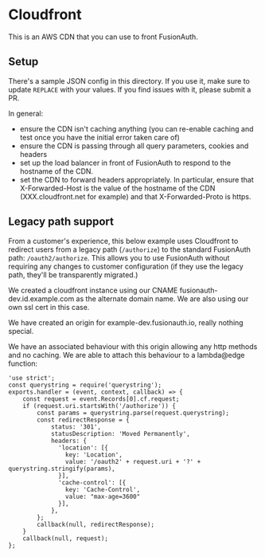 # Cloudfront

This is an AWS CDN that you can use to front FusionAuth.

## Setup

There's a sample JSON config in this directory. If you use it, make sure to update `REPLACE` with your values. If you find issues with it, please submit a PR.

In general:

* ensure the CDN isn't caching anything (you can re-enable caching and test once you have the initial error taken care of)
* ensure the CDN is passing through all query parameters, cookies and headers
* set up the load balancer in front of FusionAuth to respond to the hostname of the CDN. 
* set the CDN to forward headers appropriately. In particular, ensure that X-Forwarded-Host is the value of the hostname of the CDN (XXX.cloudfront.net for example) and that X-Forwarded-Proto is https.

## Legacy path support

From a customer's experience, this below example uses Cloudfront to redirect users from a legacy path (`/authorize`) to the standard FusionAuth path: `/oauth2/authorize`. This allows you to use FusionAuth without requiring any changes to customer configuration (if they use the legacy path, they'll be transparently migrated.)

We created a cloudfront instance using our CNAME fusionauth-dev.id.example.com as the alternate domain name. We are also using our own ssl cert in this case.

We have created an origin for example-dev.fusionauth.io, really nothing special.

We have an associated behaviour with this origin allowing any http methods and no caching. We are able to attach this behaviour to a lambda@edge function:

```
'use strict';
const querystring = require('querystring');
exports.handler = (event, context, callback) => {
    const request = event.Records[0].cf.request;
    if (request.uri.startsWith('/authorize')) {
        const params = querystring.parse(request.querystring);
        const redirectResponse = {
            status: '301',
            statusDescription: 'Moved Permanently',
            headers: {
              'location': [{
                key: 'Location',
                value: '/oauth2' + request.uri + '?' + querystring.stringify(params),
              }],
              'cache-control': [{
                key: 'Cache-Control',
                value: "max-age=3600"
              }],
            },
        };
        callback(null, redirectResponse);
    }
    callback(null, request);
};
```
